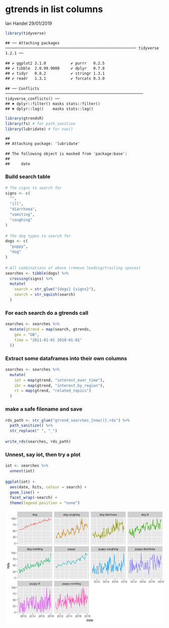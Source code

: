 gtrends in list columns
================
Ian Handel
29/01/2019

``` r
library(tidyverse)
```

    ## ── Attaching packages ────────────────────────────────────────────────────────── tidyverse 1.2.1 ──

    ## ✔ ggplot2 3.1.0           ✔ purrr   0.2.5      
    ## ✔ tibble  2.0.99.9000     ✔ dplyr   0.7.8      
    ## ✔ tidyr   0.8.2           ✔ stringr 1.3.1      
    ## ✔ readr   1.3.1           ✔ forcats 0.3.0

    ## ── Conflicts ───────────────────────────────────────────────────────────── tidyverse_conflicts() ──
    ## ✖ dplyr::filter() masks stats::filter()
    ## ✖ dplyr::lag()    masks stats::lag()

``` r
library(gtrendsR)
library(fs) # for path_sanitise
library(lubridate) # for now()
```

    ## 
    ## Attaching package: 'lubridate'

    ## The following object is masked from 'package:base':
    ## 
    ##     date

### Build search table

``` r
# The signs to search for
signs <- c(
  "",
  "ill",
  "diarrhoea",
  "vomiting",
  "coughing"
)

# The dog types to search for
dogs <- c(
  "puppy",
  "dog"
)

# All combinations of above (remove leading/trailing spaces)
searches <- tibble(dogs) %>%
  crossing(signs) %>%
  mutate(
    search = str_glue("{dogs} {signs}"),
    search = str_squish(search)
  )
```

### For each search do a gtrends call

``` r
searches <- searches %>%
  mutate(gtrend = map(search, gtrends,
    geo = "GB",
    time = "2011-01-01 2018-01-01"
  ))
```

### Extract some dataframes into their own columns

``` r
searches <- searches %>%
  mutate(
    iot = map(gtrend, "interest_over_time"),
    ibr = map(gtrend, "interest_by_region"),
    rt = map(gtrend, "related_topics")
  )
```

### make a safe filename and save

``` r
rds_path <- str_glue("gtrend_searches_{now()}.rds") %>%
  path_sanitize() %>%
  str_replace(" ", "_")

write_rds(searches, rds_path)
```

### Unnest, say iot, then try a plot

``` r
iot <- searches %>%
  unnest(iot)

ggplot(iot) +
  aes(date, hits, colour = search) +
  geom_line() +
  facet_wrap(~search) +
  theme(legend.position = "none")
```

![](gtrend-list-column_20190128_files/figure-markdown_github/unnamed-chunk-6-1.png)
